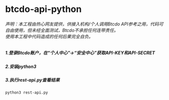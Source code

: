 # btcdo-api-python

###### 声明：本工程由热心网友提供，供接入机构/个人调用Btcdo API参考之用，代码可自由使用，但未经全面测试，Btcdo不承担任何连带责任。<br>使用本工程中代码造成的任何后果完全自负。

##### 1.登录Btcdo账户，在“个人中心”→“安全中心”获取API-KEY和API-SECRET

##### 2.安装python3

##### 3.执行rest-api.py查看结果

```
python3 rest-api.py 
```
